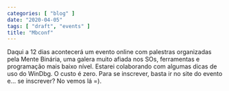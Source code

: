 ```yaml
---
categories: [ "blog" ]
date: "2020-04-05"
tags: [ "draft", "events" ]
title: "Mbconf"
---
```

Daqui a 12 dias acontecerá um evento online com palestras organizadas
pela Mente Binária, uma galera muito afiada nos SOs, ferramentas e
programação mais baixo nível. Estarei colaborando com algumas dicas
de uso do WinDbg. O custo é zero. Para se inscrever, basta ir no site
do evento e... se inscrever? No vemos lá =).
